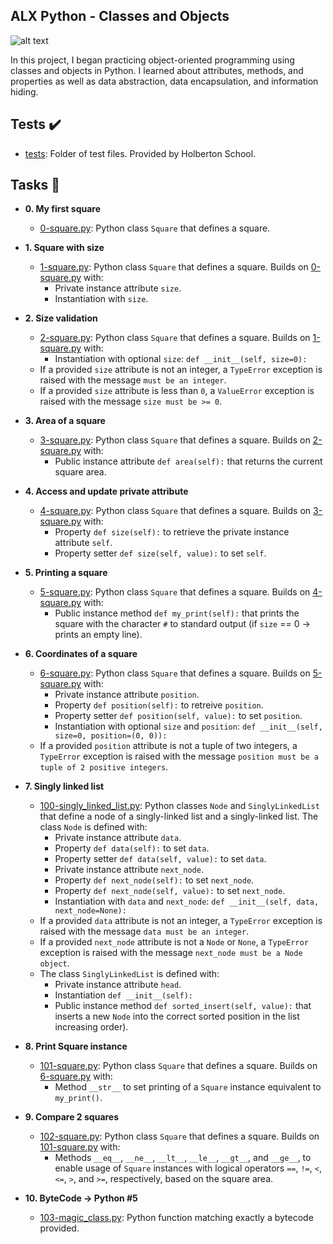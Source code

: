 ## ALX Python - Classes and Objects

![alt text](https://s3.amazonaws.com/intranet-projects-files/holbertonschool-higher-level_programming+/247/oop-meme.jpg)

In this project, I began practicing object-oriented programming using classes and objects in Python. I learned about attributes, methods, and properties as well as data abstraction, data encapsulation, and information hiding.

## Tests :heavy_check_mark:

* [tests](./tests): Folder of test files. Provided by Holberton School.

## Tasks :page_with_curl:

* **0. My first square**
  * [0-square.py](./0-square.py): Python class `Square` that defines a square.

* **1. Square with size**
  * [1-square.py](./1-square.py): Python class `Square` that defines a square. Builds on  [0-square.py](./0-square.py) with:
    * Private instance attribute `size`.
    * Instantiation with `size`.

* **2. Size validation**
  * [2-square.py](./2-square.py): Python class `Square` that defines a square. Builds on [1-square.py](./1-square.py) with:
    * Instantiation with optional `size`: `def __init__(self, size=0):`
  * If a provided `size` attribute is not an integer, a `TypeError` exception is raised with the message `must be an integer`.
  * If a provided `size` attribute is less than `0`, a `ValueError` exception is raised with the message `size must be >= 0`.

* **3. Area of a square**
  * [3-square.py](./3-square.py): Python class `Square` that defines a square. Builds on [2-square.py](./2-square.py) with:
    * Public instance attribute `def area(self):` that returns the current square area.

* **4. Access and update private attribute**
  * [4-square.py](./4-square.py): Python class `Square` that defines a square. Builds on [3-square.py](./3-square.py) with:
    * Property `def size(self):` to retrieve the private instance  attribute `self`.
    * Property setter `def size(self, value):` to set `self`.

* **5. Printing a square**
  * [5-square.py](./5-square.py): Python class `Square` that defines a square. Builds on [4-square.py](./4-square.py) with:
    * Public instance method `def my_print(self):` that prints the square with the character `#` to standard output (if `size` == 0 -> prints an empty line).

* **6. Coordinates of a square**
  * [6-square.py](./6-square.py): Python class `Square` that defines a square. Builds on [5-square.py](./5-square.py) with:
    * Private instance attribute `position`.
    * Property `def position(self):` to retreive `position`.
    * Property setter `def position(self, value):` to set `position`.
    * Instantiation with optional `size` and `position`:  `def __init__(self, size=0, position=(0, 0)):`
  * If a provided `position` attribute is not a tuple of two integers, a `TypeError` exception is raised with the message `position must be a tuple of 2 positive integers`.

* **7. Singly linked list**
  * [100-singly_linked_list.py](./100-singly_linked_list.py): Python classes `Node` and `SinglyLinkedList` that define a node of a singly-linked list and a singly-linked list. The class `Node` is defined with:
    * Private instance attribute `data`.
    * Property `def data(self):` to set `data`.
    * Property setter `def data(self, value):` to set `data`.
    * Private instance attribute `next_node`.
    * Property `def next_node(self):` to set `next_node`.
    * Property `def next_node(self, value):` to set `next_node`.
    * Instantiation with `data` and `next_node`:  `def __init__(self, data, next_node=None):`
  * If a provided `data` attribute is not an integer, a `TypeError` exception is raised with the message `data must be an integer`.
  * If a provided `next_node` attribute is not a `Node` or `None`, a `TypeError` exception is raised with the message `next_node must be a Node object`.
  * The class `SinglyLinkedList` is defined with:
    * Private instance attribute `head`.
    * Instantiation `def __init__(self):`
    * Public instance method `def sorted_insert(self, value):` that inserts a new `Node` into the correct sorted position in the list increasing order).

* **8. Print Square instance**
  * [101-square.py](./101-square.py): Python class `Square` that defines a square. Builds on [6-square.py](./6-square.py) with:
    * Method `__str__` to set printing of a `Square` instance equivalent to  `my_print()`.

* **9. Compare 2 squares**
  * [102-square.py](./102-square.py): Python class `Square` that defines a square. Builds on [101-square.py](./101-square.py) with:
    * Methods `__eq__`, `__ne__`, `__lt__`, `__le__`, `__gt__`, and `__ge__`, to enable usage of `Square` instances with logical operators `==`, `!=`, `<`, `<=`, `>`, and `>=`, respectively, based on the square area.

* **10. ByteCode -> Python #5**
  * [103-magic_class.py](./103-magic_class.py): Python function matching exactly a bytecode provided.
